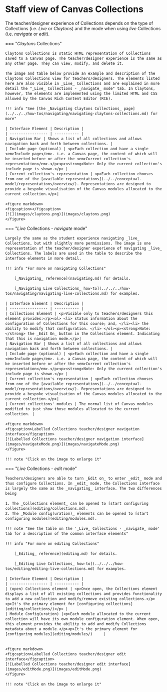 # Staff view of Canvas Collections

The teacher/designer experience of Collections depends on the type of Collections (i.e. _Live_ or _Claytons_) and the mode when using _live_ Collections (i.e. _navigate_ or _edit_).

=== "_Claytons_ Collections" 

	Claytons Collections is static HTML representation of Collections saved to a Canvas page. The teacher/designer experience is the same as any other page. They can view, modify, and delete it. 
	
	The image and table below provide an example and description of the Claytons Collections view for teachers/designers. The elements listed here are also visible in _Live_ Collections and are explained in more detail the "_Live_ Collections - _navigate_ mode" tab. In Claytons, however, the elements are implemented using the limited HTML and CSS allowed by the Canvas Rich Content Editor (RCE).
	
	!!! info "See [the _Navigating Claytons Collections_ page](../../../how-tos/navigating/navigating-claytons-collections.md) for more"

	| Interface Element | Description |
	| ----------------- | ----------- |
	| Navigation Bar | Shows a list of all collections and allows navigation back and forth between collections. |
	| Include page (optional) | <p>Each collection and have a single <em>Include page</em>. i.e. a Canvas page, the content of which will be inserted before or after the <em>Current collection's representation</em>.</p><p><strong>Note: Only the current collection's include page is shown.</p> |
	| Current collection's representation | <p>Each collection chooses from one of the [available representations](../../conceptual-model/representations/overview/). Representations are designed to provide a bespoke visualisation of the Canvas modules allocated to the current collection.</p>|

	<figure markdown>
	<figcaption></figcaption>
	[![](images/claytons.png)](images/claytons.png)
	</figure>

=== "_Live_ Collections - _navigate_ mode"

	Largely the same as the student experience navigating _live_ Collections, but with slightly more permissions. The image is one representation of the teacher/designer experience of navigating _live_ Collections. The labels are used in the table to describe the interface elements in more detail.
	
	!!! info "For more on navigating Collections"

		[_Navigating_ reference](navigating.md) for details.

		[_Navigating Live Collections_ how-to](../../../how-tos/navigating/navigating-live-collections.md) for examples.

	| Interface Element | Description |
	| ----------------- | ----------- |
	| Collections Element | <p>Visible only to teachers/designers this element provides:</p><ol> <li> status information about the configuration of Collections for this course; and, </li><li> the ability to modify that configuration. </li> </ol><p><strong>Note:</strong> the _Edit On_ button in the Collections element. Indicating that this is navigation mode.</p>|
	| Navigation Bar | Shows a list of all collections and allows navigation back and forth between collections. |
	| Include page (optional) | <p>Each collection and have a single <em>Include page</em>. i.e. a Canvas page, the content of which will be inserted before or after the <em>Current collection's representation</em>.</p><p><strong>Note: Only the current collection's include page is shown.</p> | 
	| Current collection's representation | <p>Each collection chooses from one of the [available representations](../../conceptual-model/representations/overview/). Representations are designed to provide a bespoke visualisation of the Canvas modules allocated to the current collection.</p>|
	| Current collections' modules | The normal list of Canvas modules modified to just show those modules allocated to the current collection. | 

	<figure markdown>
	<figcaption>Labelled Collections teacher/designer navigation interface</figcaption>
	[![Labelled Collections teacher/designer navigation interface](images/navigateMode.png)](images/navigateMode.png)
	</figure>

	!!! note "Click on the image to enlarge it"
	

=== "_Live_ Collections - _edit_ mode"

	Teachers/designers are able to turn _Edit on_ to enter _edit_ mode and thus configure Collections. In _edit_ mode, the Collections interface is largely the same as the _navigating_ interface. The two differences being
	
	1. The _Collections element_ can be opened to [start configuring collections](editing/collections.md).
	2. The _Module config(uration)_ elements can be opened to [start configuring modules](editing/modules.md).

	!!! note "See the table on the '_Live_ Collections - _navigate_ mode' tab for a description of the common interface elements"
	
	!!! info "For more on editing Collections"
	
		[_Editing_ reference](editing.md) for details.

		[_Editing Live Collections_ how-to](../../../how-tos/editing/editing-live-collections.md) for examples.

	| Interface Element | Description |
	| ----------------- | ----------- |
	| (open) Collections element | <p>Once open, the Collections element displays a list of all existing collections and provides functionality to add a new collection and modify/remove existing collections.</p><p>It's the primary element for [configuring collections](editing/collections/)</p> |
	| Module Config(uration) |<p>Each module allocated to the current collection will have its own module configuration element. When open, this element provides the ability to add and modify Collections metadata about a module.</p><p>It's the primary element for [configuring modules](editing/modules/) 	|


	<figure markdown>
	<figcaption>Labelled Collections teacher/designer edit interface</figcaption>
	[![Labelled Collections teacher/designer edit interface](images/editMode.png)](images/editMode.png)
	</figure>

	!!! note "Click on the image to enlarge it"